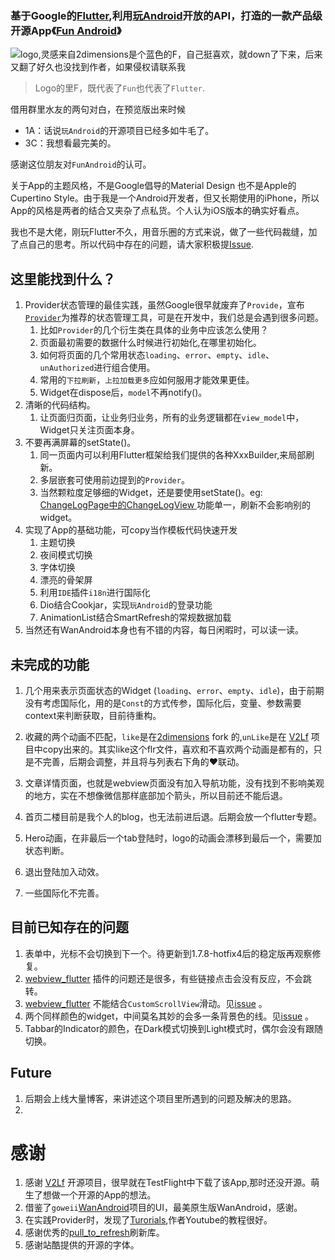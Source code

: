 ### 基于Google的[Flutter](https://flutter.dev),利用[玩Android](https://wanandroid.com/)开放的API，打造的一款产品级开源App《[Fun Android](https://github.com/phoenixsky/fun_android_flutter)》

![logo,灵感来自2dimensions是个蓝色的F，自己挺喜欢，就down了下来，后来又翻了好久也没找到作者，如果侵权请联系我](https://upload-images.jianshu.io/upload_images/581515-f3a4b2e4392e63bf.png?imageMogr2/auto-orient/strip%7CimageView2/2/w/500)

> Logo的里F，既代表了`Fun`也代表了`Flutter`.



借用群里水友的两句对白，在预览版出来时候

- 1A：话说`玩Android`的开源项目已经多如牛毛了。
- 3C：我想看最完美的。

感谢这位朋友对`FunAndroid`的认可。

关于App的主题风格，不是Google倡导的Material Design 也不是Apple的Cupertino Style。由于我是一个Android开发者，但又长期使用的iPhone，所以App的风格是两者的结合又夹杂了点私货。个人认为iOS版本的确实好看点。



我也不是大佬，刚玩Flutter不久，用音乐圈的方式来说，做了一些代码裁缝，加了点自己的思考。所以代码中存在的问题，请大家积极提[Issue](https://github.com/phoenixsky/fun_android_flutter/issues).



## 这里能找到什么？

1. Provider状态管理的最佳实践，虽然Google很早就废弃了`Provide`，宣布[`Provider`](https://github.com/rrousselGit/provider)为推荐的状态管理工具，可是在开发中，我们总是会遇到很多问题。
   1. 比如`Provider`的几个衍生类在具体的业务中应该怎么使用？
   2. 页面最初需要的数据什么时候进行初始化,在哪里初始化。
   3. 如何将页面的几个常用状态`loading`、`error`、`empty`、`idle`、`unAuthorized`进行组合使用。
   4. 常用的`下拉刷新`，`上拉加载更多`应如何服用才能效果更佳。
   5. Widget在dispose后，`model`不再notify()。
2. 清晰的代码结构。
   1. 让页面归页面，让业务归业务，所有的业务逻辑都在`view_model`中，Widget只关注页面本身。
3. 不要再满屏幕的setState()。
   1. 同一页面内可以利用Flutter框架给我们提供的各种XxxBuilder,来局部刷新。
   2. 多层嵌套可使用前边提到的`Provider`。
   3. 当然颗粒度足够细的Widget，还是要使用setState()。eg: [ChangeLogPage中的ChangeLogView ](https://github.com/phoenixsky/fun_android_flutter/blob/6b4167c5f540b0c656c97ac8fe71a861601649d2/lib/ui/page/change_log_page.dart) 功能单一，刷新不会影响别的widget。
4. 实现了App的基础功能，可copy当作模板代码快速开发
   1. 主题切换
   2. 夜间模式切换
   3. 字体切换
   4. 漂亮的骨架屏
   5. 利用`IDE`插件`i18n`进行国际化
   6. Dio结合Cookjar，实现`玩Android`的登录功能
   7. AnimationList结合SmartRefresh的常规数据加载
5. 当然还有WanAndroid本身也有不错的内容，每日闲暇时，可以读一读。

## 未完成的功能

1. 几个用来表示页面状态的Widget (`loading`、`error`、`empty`、`idle`)，由于前期没有考虑国际化，用的是`Const`的方式传参，国际化后，变量、参数需要context来判断获取，目前待重构。

2. 收藏的两个动画不匹配，`like`是在[2dimensions](https://www.2dimensions.com/a/Ramzi/files/flare/like-heart/previewl) fork 的,`unLike`是在 [V2Lf](https://github.com/w4mxl/V2LF) 项目中copy出来的。其实like这个flr文件，喜欢和不喜欢两个动画是都有的，只是不完善，后期会调整，并且将与列表右下角的♥联动。

3. 文章详情页面，也就是webview页面没有加入导航功能，没有找到不影响美观的地方，实在不想像微信那样底部加个箭头，所以目前还不能后退。

4. 首页二楼目前是我个人的blog，也无法前进后退。后期会放一个flutter专题。

5. Hero动画，在非最后一个tab登陆时，logo的动画会漂移到最后一个，需要加状态判断。

6. 退出登陆加入动效。

7. 一些国际化不完善。

   

## 目前已知存在的问题

1. 表单中，光标不会切换到下一个。待更新到1.7.8-hotfix4后的稳定版再观察修复。
2. [webview_flutter](https://pub.dev/packages/webview_flutter) 插件的问题还是很多，有些链接点击会没有反应，不会跳转。
3. [webview_flutter](https://pub.dev/packages/webview_flutter) 不能结合`CustomScrollView`滑动。见[issue](https://github.com/flutter/flutter/issues/31243#issuecomment-521564216) 。
4. 两个同样颜色的widget，中间莫名其妙的会多一条背景色的线。见[issue](https://github.com/flutter/flutter/issues/14288) 。
5. Tabbar的Indicator的颜色，在Dark模式切换到Light模式时，偶尔会没有跟随切换。


## Future

1. 后期会上线大量博客，来讲述这个项目里所遇到的问题及解决的思路。
2. 


# 感谢

1. 感谢 [V2Lf](https://github.com/w4mxl/V2LF) 开源项目，很早就在TestFlight中下载了该App,那时还没开源。萌生了想做一个开源的App的想法。
2. 借鉴了`goweii`[WanAndroid](https://github.com/goweii/WanAndroid)项目的UI，最美原生版WanAndroid，感谢。
3. 在实践Provider时，发现了[Turorials](https://github.com/FilledStacks/flutter-tutorials),作者Youtube的教程很好。
4. 感谢优秀的[pull_to_refresh](https://pub.dev/packages/pull_to_refresh)刷新库。
5. 感谢站酷提供的开源的字体。




